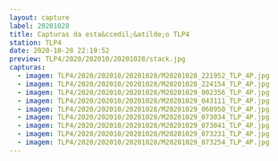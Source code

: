 ```yaml
---
layout: capture
label: 20201028
title: Capturas da esta&ccedil;&atilde;o TLP4
station: TLP4
date: 2020-10-28 22:19:52
preview: TLP4/2020/202010/20201028/stack.jpg
capturas:
  - imagem: TLP4/2020/202010/20201028/M20201028_221952_TLP_4P.jpg
  - imagem: TLP4/2020/202010/20201028/M20201028_224154_TLP_4P.jpg
  - imagem: TLP4/2020/202010/20201028/M20201029_002356_TLP_4P.jpg
  - imagem: TLP4/2020/202010/20201028/M20201029_043111_TLP_4P.jpg
  - imagem: TLP4/2020/202010/20201028/M20201029_060950_TLP_4P.jpg
  - imagem: TLP4/2020/202010/20201028/M20201029_073034_TLP_4P.jpg
  - imagem: TLP4/2020/202010/20201028/M20201029_073041_TLP_4P.jpg
  - imagem: TLP4/2020/202010/20201028/M20201029_073231_TLP_4P.jpg
  - imagem: TLP4/2020/202010/20201028/M20201029_073254_TLP_4P.jpg
---
```

